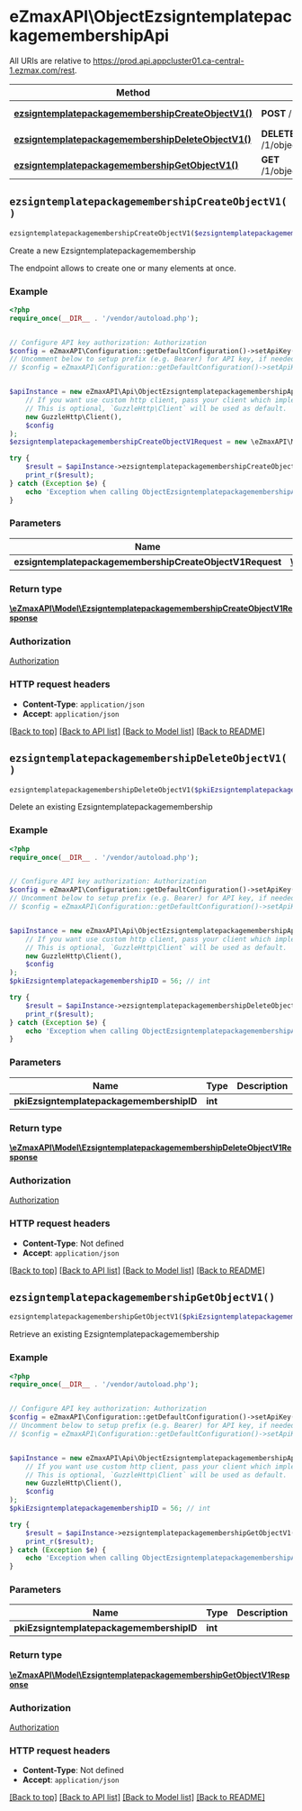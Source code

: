 # eZmaxAPI\ObjectEzsigntemplatepackagemembershipApi

All URIs are relative to https://prod.api.appcluster01.ca-central-1.ezmax.com/rest.

Method | HTTP request | Description
------------- | ------------- | -------------
[**ezsigntemplatepackagemembershipCreateObjectV1()**](ObjectEzsigntemplatepackagemembershipApi.md#ezsigntemplatepackagemembershipCreateObjectV1) | **POST** /1/object/ezsigntemplatepackagemembership | Create a new Ezsigntemplatepackagemembership
[**ezsigntemplatepackagemembershipDeleteObjectV1()**](ObjectEzsigntemplatepackagemembershipApi.md#ezsigntemplatepackagemembershipDeleteObjectV1) | **DELETE** /1/object/ezsigntemplatepackagemembership/{pkiEzsigntemplatepackagemembershipID} | Delete an existing Ezsigntemplatepackagemembership
[**ezsigntemplatepackagemembershipGetObjectV1()**](ObjectEzsigntemplatepackagemembershipApi.md#ezsigntemplatepackagemembershipGetObjectV1) | **GET** /1/object/ezsigntemplatepackagemembership/{pkiEzsigntemplatepackagemembershipID} | Retrieve an existing Ezsigntemplatepackagemembership


## `ezsigntemplatepackagemembershipCreateObjectV1()`

```php
ezsigntemplatepackagemembershipCreateObjectV1($ezsigntemplatepackagemembershipCreateObjectV1Request): \eZmaxAPI\Model\EzsigntemplatepackagemembershipCreateObjectV1Response
```

Create a new Ezsigntemplatepackagemembership

The endpoint allows to create one or many elements at once.

### Example

```php
<?php
require_once(__DIR__ . '/vendor/autoload.php');


// Configure API key authorization: Authorization
$config = eZmaxAPI\Configuration::getDefaultConfiguration()->setApiKey('Authorization', 'YOUR_API_KEY');
// Uncomment below to setup prefix (e.g. Bearer) for API key, if needed
// $config = eZmaxAPI\Configuration::getDefaultConfiguration()->setApiKeyPrefix('Authorization', 'Bearer');


$apiInstance = new eZmaxAPI\Api\ObjectEzsigntemplatepackagemembershipApi(
    // If you want use custom http client, pass your client which implements `GuzzleHttp\ClientInterface`.
    // This is optional, `GuzzleHttp\Client` will be used as default.
    new GuzzleHttp\Client(),
    $config
);
$ezsigntemplatepackagemembershipCreateObjectV1Request = new \eZmaxAPI\Model\EzsigntemplatepackagemembershipCreateObjectV1Request(); // \eZmaxAPI\Model\EzsigntemplatepackagemembershipCreateObjectV1Request

try {
    $result = $apiInstance->ezsigntemplatepackagemembershipCreateObjectV1($ezsigntemplatepackagemembershipCreateObjectV1Request);
    print_r($result);
} catch (Exception $e) {
    echo 'Exception when calling ObjectEzsigntemplatepackagemembershipApi->ezsigntemplatepackagemembershipCreateObjectV1: ', $e->getMessage(), PHP_EOL;
}
```

### Parameters

Name | Type | Description  | Notes
------------- | ------------- | ------------- | -------------
 **ezsigntemplatepackagemembershipCreateObjectV1Request** | [**\eZmaxAPI\Model\EzsigntemplatepackagemembershipCreateObjectV1Request**](../Model/EzsigntemplatepackagemembershipCreateObjectV1Request.md)|  |

### Return type

[**\eZmaxAPI\Model\EzsigntemplatepackagemembershipCreateObjectV1Response**](../Model/EzsigntemplatepackagemembershipCreateObjectV1Response.md)

### Authorization

[Authorization](../../README.md#Authorization)

### HTTP request headers

- **Content-Type**: `application/json`
- **Accept**: `application/json`

[[Back to top]](#) [[Back to API list]](../../README.md#endpoints)
[[Back to Model list]](../../README.md#models)
[[Back to README]](../../README.md)

## `ezsigntemplatepackagemembershipDeleteObjectV1()`

```php
ezsigntemplatepackagemembershipDeleteObjectV1($pkiEzsigntemplatepackagemembershipID): \eZmaxAPI\Model\EzsigntemplatepackagemembershipDeleteObjectV1Response
```

Delete an existing Ezsigntemplatepackagemembership



### Example

```php
<?php
require_once(__DIR__ . '/vendor/autoload.php');


// Configure API key authorization: Authorization
$config = eZmaxAPI\Configuration::getDefaultConfiguration()->setApiKey('Authorization', 'YOUR_API_KEY');
// Uncomment below to setup prefix (e.g. Bearer) for API key, if needed
// $config = eZmaxAPI\Configuration::getDefaultConfiguration()->setApiKeyPrefix('Authorization', 'Bearer');


$apiInstance = new eZmaxAPI\Api\ObjectEzsigntemplatepackagemembershipApi(
    // If you want use custom http client, pass your client which implements `GuzzleHttp\ClientInterface`.
    // This is optional, `GuzzleHttp\Client` will be used as default.
    new GuzzleHttp\Client(),
    $config
);
$pkiEzsigntemplatepackagemembershipID = 56; // int

try {
    $result = $apiInstance->ezsigntemplatepackagemembershipDeleteObjectV1($pkiEzsigntemplatepackagemembershipID);
    print_r($result);
} catch (Exception $e) {
    echo 'Exception when calling ObjectEzsigntemplatepackagemembershipApi->ezsigntemplatepackagemembershipDeleteObjectV1: ', $e->getMessage(), PHP_EOL;
}
```

### Parameters

Name | Type | Description  | Notes
------------- | ------------- | ------------- | -------------
 **pkiEzsigntemplatepackagemembershipID** | **int**|  |

### Return type

[**\eZmaxAPI\Model\EzsigntemplatepackagemembershipDeleteObjectV1Response**](../Model/EzsigntemplatepackagemembershipDeleteObjectV1Response.md)

### Authorization

[Authorization](../../README.md#Authorization)

### HTTP request headers

- **Content-Type**: Not defined
- **Accept**: `application/json`

[[Back to top]](#) [[Back to API list]](../../README.md#endpoints)
[[Back to Model list]](../../README.md#models)
[[Back to README]](../../README.md)

## `ezsigntemplatepackagemembershipGetObjectV1()`

```php
ezsigntemplatepackagemembershipGetObjectV1($pkiEzsigntemplatepackagemembershipID): \eZmaxAPI\Model\EzsigntemplatepackagemembershipGetObjectV1Response
```

Retrieve an existing Ezsigntemplatepackagemembership



### Example

```php
<?php
require_once(__DIR__ . '/vendor/autoload.php');


// Configure API key authorization: Authorization
$config = eZmaxAPI\Configuration::getDefaultConfiguration()->setApiKey('Authorization', 'YOUR_API_KEY');
// Uncomment below to setup prefix (e.g. Bearer) for API key, if needed
// $config = eZmaxAPI\Configuration::getDefaultConfiguration()->setApiKeyPrefix('Authorization', 'Bearer');


$apiInstance = new eZmaxAPI\Api\ObjectEzsigntemplatepackagemembershipApi(
    // If you want use custom http client, pass your client which implements `GuzzleHttp\ClientInterface`.
    // This is optional, `GuzzleHttp\Client` will be used as default.
    new GuzzleHttp\Client(),
    $config
);
$pkiEzsigntemplatepackagemembershipID = 56; // int

try {
    $result = $apiInstance->ezsigntemplatepackagemembershipGetObjectV1($pkiEzsigntemplatepackagemembershipID);
    print_r($result);
} catch (Exception $e) {
    echo 'Exception when calling ObjectEzsigntemplatepackagemembershipApi->ezsigntemplatepackagemembershipGetObjectV1: ', $e->getMessage(), PHP_EOL;
}
```

### Parameters

Name | Type | Description  | Notes
------------- | ------------- | ------------- | -------------
 **pkiEzsigntemplatepackagemembershipID** | **int**|  |

### Return type

[**\eZmaxAPI\Model\EzsigntemplatepackagemembershipGetObjectV1Response**](../Model/EzsigntemplatepackagemembershipGetObjectV1Response.md)

### Authorization

[Authorization](../../README.md#Authorization)

### HTTP request headers

- **Content-Type**: Not defined
- **Accept**: `application/json`

[[Back to top]](#) [[Back to API list]](../../README.md#endpoints)
[[Back to Model list]](../../README.md#models)
[[Back to README]](../../README.md)
